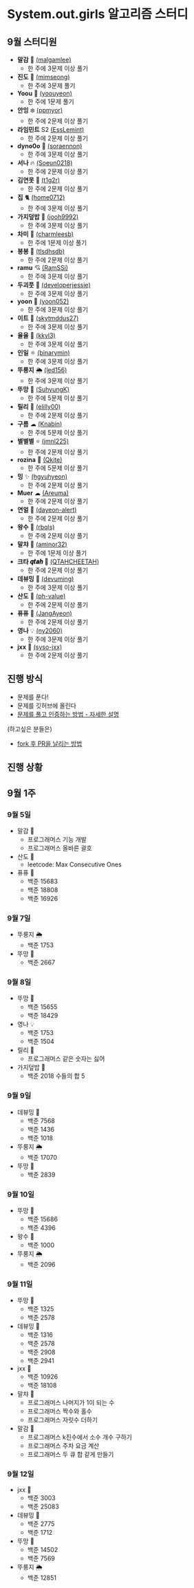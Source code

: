 # System.out.girls 알고리즘 스터디

## 9월 스터디원

- **말감** 🎱 [(malgamlee)](https://github.com/malgamlee)
  - 한 주에 3문제 이상 풀기
- **진도** 🧶 [(mimseong)](https://github.com/mimseong)
  - 한 주에 3문제 풀기
- **Yoou** 🐧 [(yoouyeon)](https://github.com/yoouyeon)
  - 한 주에 1문제 풀기
- **안잉** ❄️ [(ppmyor)](https://github.com/ppmyor)
  - 한 주에 2문제 이상 풀기
- **라임민트** S2 [(EssLemint)](https://github.com/EssLemint)
  - 한 주에 2문제 이상 풀기
- **dyno0o** 🦕 [(soraennon)](https://github.com/soraennon)
  - 한 주에 3문제 이상 풀기
- **서나** 🔥 [(Soeun0218)](https://github.com/Soeun0218)
  - 한 주에 2문제 이상 풀기
- **김연못** 🌿 [(t1g2r)](https://github.com/t1g2r)
  - 한 주에 2문제 이상 풀기
- **집** 🐈 [(home0712)](https://github.com/home0712)
  - 한 주에 3문제 이상 풀기
- **가지덮밥** 🍆 [(jooh9992)](https://github.com/jooh9992)
  - 한 주에 3문제 이상 풀기
- **차미** 💾 [(charmleesb)](https://github.com/charmleesb)
  - 한 주에 1문제 이상 풀기
- **봉봉** 🌱 [(tlsdhsdb)](https://github.com/tlsdhsdb)
  - 한 주에 2문제 이상 풀기
- **ramu** 💘 [(RamSSi)](https://github.com/RamSSi)
  - 한 주에 3문제 이상 풀기
- **두괴풋** 💎 [(developerjessie)](https://github.com/developerjessie)
  - 한 주에 3문제 이상 풀기
- **yoon** 🍤 [(yoon052)](https://github.com/yoon052)
  - 한 주에 3문제 이상 풀기
- **이트** 🎢 [(skytmddus27)](https://github.com/skytmddus27)
  - 한 주에 3문제 이상 풀기
- **율율** 🎠 [(kkyl3)](https://github.com/kkyl3)
  - 한 주에 3문제 이상 풀기
- **인일** ⚛ [(binarymin)](https://github.com/nineil91)
  - 한 주에 3문제 이상 풀기
- **뚜룽지** 🌦 [(led156)](https://github.com/led156)
  - 한 주에 3문제 이상 풀기
- **뚜망** 🎲 [(SuhyungK)](http://github.com/SuhyungK)
  - 한 주에 5문제 이상 풀기
- **릴리** 🌌 [(elilly00)](https://github.com/elilly00)
  - 한 주에 2문제 이상 풀기
- **구름** ☁ [(Knabin)](https://github.com/Knabin)
  - 한 주에 5문제 이상 풀기
- **별별별** ⭐ [(jmnl225)](https://github.com/jmnl225)
  - 한 주에 2문제 이상 풀기
- **rozina** 🌹 [(Qkite)](https://github.com/Qkite)
  - 한 주에 5문제 이상 풀기
- **밍** ✨ [(hgyuhyeon)](https://github.com/hgyuhyeon)
  - 한 주에 2문제 이상 풀기
- **Muer** ☁ [(Areuma)](https://github.com/AReuma)
  - 한 주에 2문제 이상 풀기
- **연얼** 🐥 [(dayeon-alert)](https://github.com/dayeon-alert)
  - 한 주에 2문제 이상 풀기
- **왕수** 🧠 [(rbqls)](https://github.com/rbqls)
  - 한 주에 2문제 이상 풀기
- **말챠** 🫧 [(aminor32)](https://github.com/aminor32)
  - 한 주에 1문제 이상 풀기
- **크타 𝒒𝒕𝒂𝒉** 🍉 [(QTAHCHEETAH)](https://github.com/QTAHCHEETAH)
  - 한 주에 2문제 이상 풀기
- **데뷰밍** 🐯 [(devuming)](https://github.com/devuming)
  - 한 주에 3문제 이상 풀기
- **산도** 🥪 [(ph-value)](https://github.com/ph-value)
  - 한 주에 2문제 이상 풀기
- **퓨퓨** 💙 [(JangAyeon)](https://github.com/JangAyeon)
  - 한 주에 2문제 이상 풀기
- **영나** 💡 [(ny2060)](https://github.com/ny2060)
  - 한 주에 3문제 이상 풀기
- **jxx** 🐋 [(syso-jxx)](https://github.com/syso-jxx)
  - 한 주에 2문제 이상 풀기

<!-- 아래와 같이 목표 추가해주세요! -->
<!-- (디스코드닉네임) (좋아하는 이모티콘) (깃허브주소) -->
<!-- 목표: n문제 (n은 자연수여야 한다) -->

## 진행 방식

- 문제를 푼다!
- 문제를 깃허브에 올린다
- [문제를 풀고 인증하는 방법 - 자세한 설명](https://github.com/malgamlee/algorithm/wiki/%EB%AC%B8%EC%A0%9C%EB%A5%BC-%ED%92%80%EA%B3%A0-%EC%9D%B8%EC%A6%9D%ED%95%98%EB%8A%94-%EB%B0%A9%EB%B2%95)

(하고싶은 분들은)

- [fork 후 PR을 날리는 방법](https://github.com/SystemOutGirlsAlgorithm/algorithm/wiki/%EB%A0%88%ED%8F%AC-fork-%ED%95%B4%EC%84%9C-%EC%A7%84%ED%96%89%ED%95%98%EA%B8%B0)

## 진행 상황

## 9월 1주

### 9월 5일

- 말감 🎱
  - 프로그래머스 기능 개발
  - 프로그래머스 올바른 괄호
- 산도 🥪
  - leetcode: Max Consecutive Ones
- 퓨퓨 💙
  - 백준 15683
  - 백준 18808
  - 백준 16926

### 9월 7일

- 뚜룽지 🌦
  - 백준 1753
- 뚜망 🎲
  - 백준 2667

### 9월 8일

- 뚜망 🎲
  - 백준 15655
  - 백준 18429
- 영나 💡
  - 백준 1753
  - 백준 1504
- 릴리 🌌
  - 프로그래머스 같은 숫자는 싫어
- 가지덮밥 🍆
  - 백준 2018 수들의 합 5

### 9월 9일

- 데뷰밍 🐯
  - 백준 7568
  - 백준 1436
  - 백준 1018
- 뚜룽지 🌦
  - 백준 17070
- 뚜망 🎲
  - 백준 2839

### 9월 10일

- 뚜망 🎲
  - 백준 15686
  - 백준 4396
- 왕수 🧠
  - 백준 1000
- 뚜룽지 🌦
  - 백준 2096

### 9월 11일

- 뚜망 🎲
  - 백준 1325
  - 백준 2578
- 데뷰밍 🐯
  - 백준 1316
  - 백준 2578
  - 백준 2908
  - 백준 2941
- jxx 🐋
  - 백준 10926
  - 백준 18108
- 말챠 🫧
  - 프로그래머스 나머지가 1이 되는 수
  - 프로그래머스 짝수와 홀수
  - 프로그래머스 자릿수 더하기
- 말감 🎱
  - 프로그래머스 k진수에서 소수 개수 구하기
  - 프로그래머스 주차 요금 계산
  - 프로그래머스 두 큐 합 같게 만들기

### 9월 12일

- jxx 🐋
  - 백준 3003
  - 백준 25083
- 데뷰밍 🐯
  - 백준 2775
  - 백준 1712
- 뚜망 🎲
  - 백준 14502
  - 백준 7569
- 뚜룽지 🌦
  - 백준 12851
